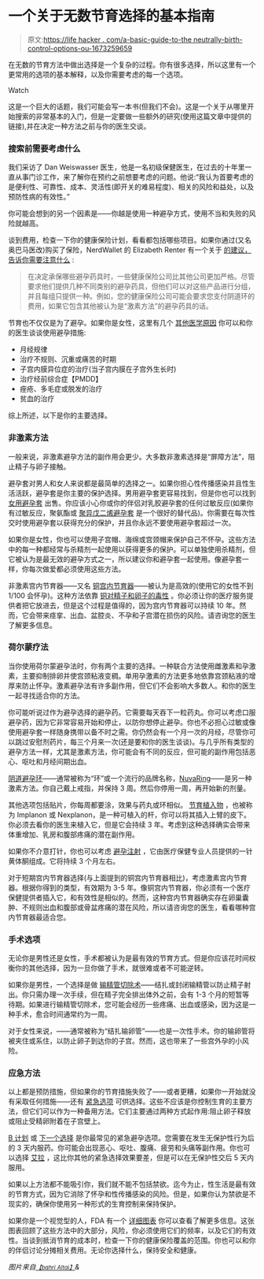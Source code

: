 # 一个关于无数节育选择的基本指南

> 原文:[https://life hacker . com/a-basic-guide-to-the neutrally-birth-control-options-ou-1673259659](https://lifehacker.com/a-basic-guide-to-the-countless-birth-control-options-ou-1673259659)

在无数的节育方法中做出选择是一个复杂的过程。你有很多选择，所以这里有一个更常用的选项的基本解释，以及你需要考虑的每一个选项。

Watch

这是一个巨大的话题，我们可能会写一本书(但我们不会)。这是一个关于从哪里开始搜索的非常基本的入门，但是一定要做一些额外的研究(使用这篇文章中提供的链接),并在决定一种方法之前与你的医生交谈。

### **搜索前需要考虑什么**

我们采访了 Dan Weiswasser 医生，他是一名初级保健医生，在过去的十年里一直从事门诊工作，来了解你在预约之前想要考虑的问题。他说:“我认为首要考虑的是便利性、可靠性、成本、灵活性(即开关的难易程度)、相关的风险和益处，以及预防性病的有效性。”

你可能会想到的另一个因素是——你越是使用一种避孕方式，使用不当和失败的风险就越高。

谈到费用，检查一下你的健康保险计划，看看都包括哪些项目。如果你通过(又名奥巴马医改)购买了保险，NerdWallet 的 Elizabeth Renter 有一个关于 [的建议，告诉你需要注意什么](http://www.nerdwallet.com/blog/health/2014/11/13/is-birth-control-free-obamacare/) :

> 在决定承保哪些避孕药具时，一些健康保险公司比其他公司更加严格。尽管要求他们提供几种不同类别的避孕药具，但他们可以对这些产品进行分组，并且每组只提供一种。例如，您的健康保险公司可能会要求您支付阴道环的费用，如果它包含其他被认为是“激素方法”的避孕药具的话。

节育也不仅仅是为了避孕。如果你是女性，这里有几个 [其他医学原因](http://www.asrm.org/FACTSHEET_Noncontraceptive_Benefits_of_Birth_Control_Pills/) 你可以和你的医生谈谈使用避孕措施:

*   月经规律
*   治疗不规则、沉重或痛苦的时期
*   子宫内膜异位症的治疗(当子宫内膜在子宫外生长时)
*   治疗经前综合症【PMDD】
*   痤疮、多毛症或脱发的治疗
*   贫血的治疗

综上所述，以下是你的主要选择。

### **非激素方法**

一般来说，非激素避孕方法的副作用会更少。大多数非激素选择是“屏障方法”，阻止精子与卵子接触。

避孕套对男人和女人来说都是最简单的选择之一。如果你担心性传播感染并且性生活活跃，避孕套是你主要的保护选择。男用避孕套更容易找到，但是你也可以找到 [女用避孕套](http://en.wikipedia.org/wiki/Female_condom) 出售。你应该小心你或你的伴侣对乳胶避孕套的任何过敏反应(如果你有过敏反应，聚氨酯或 [聚异戊二烯避孕套](http://smile.amazon.com/Lifestyles-Skyn-Polyisoprene-Condoms-12-count/dp/B004N731ZM?asc_campaign=InlineText&asc_refurl=https://lifehacker.com/a-basic-guide-to-the-countless-birth-control-options-ou-1673259659&asc_source=&tag=kinjalifehackerlink-20) 是一个很好的替代品)。你需要在每次性交时使用避孕套以获得充分的保护，并且你永远不要使用避孕套超过一次。

如果你是女性，你也可以使用子宫帽、海绵或宫颈帽来保护自己不怀孕。这些方法中的每一种都经常与杀精剂一起使用以获得更多的保护。可以单独使用杀精剂，但它被认为是最无效的避孕方式之一，所以建议你和避孕套一起使用。像避孕套一样，你每次做爱都必须使用这些方法。

非激素宫内节育器——又名 [铜宫内节育器](http://en.wikipedia.org/wiki/IUD_with_copper)——被认为是高效的(使用它的女性不到 1/100 会怀孕)。这种方法依靠 [铜对精子和卵子的毒性](http://en.wikipedia.org/wiki/IUD_with_copper) 。你必须让你的医疗服务提供者把它放进去，但是这个过程是值得的，因为宫内节育器可以持续 10 年。然而，它会带来痉挛、出血、盆腔炎、不孕和子宫潜在损伤的风险。请咨询您的医生了解更多信息。

### **荷尔蒙疗法**

当你使用荷尔蒙避孕法时，你有两个主要的选择。一种联合方法使用雌激素和孕激素，主要抑制排卵并使宫颈粘液变稠。单用孕激素的方法更多地依靠宫颈粘液的增厚来防止怀孕。激素避孕法有许多副作用，但它们不会影响大多数人。和你的医生一起寻找适合你的方法。

你可能听说过作为避孕选择的避孕药。它需要每天吞下一粒药丸。你可以考虑口服避孕药，因为它非常容易开始和停止，以防你想停止避孕。你也不必担心过敏或像使用避孕套一样随身携带以备不时之需。你仍然会有一个月一次的月经，尽管你可以跳过安慰剂药片，每三个月来一次(还是要和你的医生谈谈)。与几乎所有类型的避孕方法一样，尤其是激素方法，你可能会有不同的反应，但可能的副作用包括恶心、呕吐和月经间期出血。

[阴道避孕环](http://en.wikipedia.org/wiki/Vaginal_ring)——通常被称为“环”或一个流行的品牌名称，[NuvaRing](http://www.nuvaring.com/consumer/)——是另一种激素方法。你自己戴上戒指，并保持 3 周。然后你停用一周，再开始新的剂量。

其他选项包括贴片，你每周都要涂，效果与药丸或环相似。 [节育植入物](http://www.mayoclinic.org/tests-procedures/implanon/basics/definition/prc-20015073) ，也被称为 Implanon 或 Nexplanon，是一种可植入的杆，你可以将其插入上臂的皮下。你必须去看你的医生来植入它，但是它会持续 3 年。考虑到这种选择确实会带来体重增加、乳房和腹部疼痛的潜在副作用。

如果你不介意打针，你也可以考虑 [避孕注射](http://www.plannedparenthood.org/health-info/birth-control/birth-control-shot-depo-provera) ，它由医疗保健专业人员提供的一针黄体酮组成。它将持续 3 个月左右。

对于短期宫内节育器选择(与上面提到的铜宫内节育器相比)，考虑激素宫内节育器。根据你得到的类型，有效期为 3-5 年。像铜宫内节育器，你必须有一个医疗保健提供者插入它，和有效性是相似的。然而，这种宫内节育器确实存在卵巢囊肿、不规则出血和腹部或骨盆疼痛的潜在风险，所以请咨询您的医生，看看哪种宫内节育器最适合您。

### **手术选项**

无论你是男性还是女性，手术都被认为是最有效的节育方式。但是你应该花时间权衡你的其他选择，因为一旦你做了手术，就很难或者不可能逆转。

如果你是男性，一个选择是做 [输精管切除术](http://www.plannedparenthood.org/health-info/birth-control/vasectomy)——结扎或封闭输精管以防止精子射出。你只需办理一次手续，但在精子完全排出体外之前，会有 1-3 个月的短暂等待期。如果进行输精管切除术，您可能会经历一些疼痛、出血或感染，因为这是一种手术，愈合时间通常约为一周。

对于女性来说，——通常被称为“结扎输卵管”——也是一次性手术。你的输卵管将被夹住或系住，以防止卵子到达你的子宫。然而，这也带来了一些宫外孕的小风险。

### **应急方法**

以上都是预防措施，但如果你的节育措施失败了——或者更糟，如果你一开始就没有采取任何措施——还有 [紧急选项](https://en.wikipedia.org/wiki/Emergency_contraception) 可供选择。这些不应该是你控制生育的主要方法，但它们可以作为一种备用方法。它们主要通过两种方式起作用:阻止卵子释放或阻止受精卵附着在子宫壁上。

[B 计划](http://www.planbonestep.com/) 或 [下一个选择](http://www.nextchoiceonedose.com/) 是你最常见的紧急避孕选项。您需要在发生无保护性行为后的 3 天内服药。你可能会出现恶心、呕吐、腹痛、疲劳和头痛等副作用。你也可以选择 [艾拉](http://www.ellanow.com/) ，这比你其他的紧急选择效果要差，但是可以在无保护性交后 5 天内服用。

如果以上方法都不能吸引你，我们就不能不包括禁欲。迄今为止，性生活是最有效的节育方式，因为它消除了怀孕和性传播感染的风险。但是，如果你认为禁欲是不现实的，确保你使用另一种形式的生育控制来保持保护。

如果你是一个视觉型的人，FDA 有一个 [详细图表](http://www.fda.gov/downloads/ForConsumers/ByAudience/ForWomen/FreePublications/UCM356451.pdf) 你可以查看了解更多信息。这张图表回顾了这些方法中的大部分，风险，你必须使用它们的频率，以及它们的有效性。当谈到抵消节育的成本时，检查一下你的健康保险覆盖的范围。你也可以和你的伴侣讨论分摊相关费用。无论你选择什么，保持安全和健康。

*图片来自*[<small>*【bahri Altai】*</small>](http://www.shutterstock.com/pic.mhtml?id=111036140&src=id)*&*
